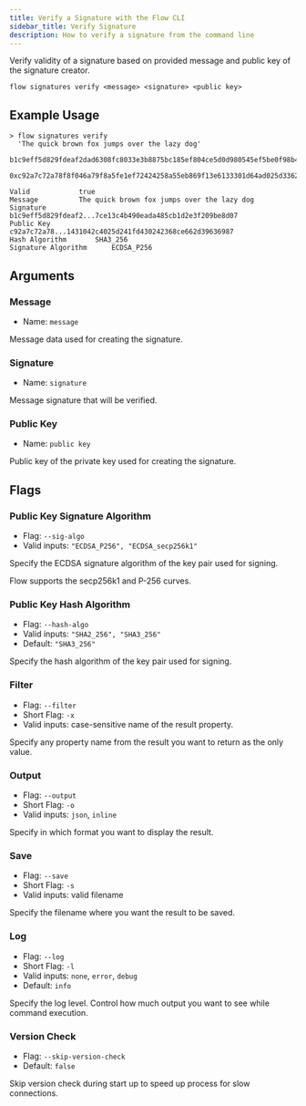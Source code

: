 ```yaml
---
title: Verify a Signature with the Flow CLI
sidebar_title: Verify Signature
description: How to verify a signature from the command line 
---
```


Verify validity of a signature based on provided message and public key of the signature creator.

```shell
flow signatures verify <message> <signature> <public key>
```

## Example Usage

```shell
> flow signatures verify 
  'The quick brown fox jumps over the lazy dog' 
  b1c9eff5d829fdeaf2dad6308fc8033e3b8875bc185ef804ce5d0d980545ef5be0f98b47afc979d12272d257ce13c4b490e431bfcada485cb1d2e3f209be8d07 
  0xc92a7c72a78f8f046a79f8a5fe1ef72424258a55eb869f13e6133301d64ad025d3362d5df9e7c82289637af1431042c4025d241fd430242368ce662d39636987

Valid 			 true
Message 		 The quick brown fox jumps over the lazy dog
Signature 		 b1c9eff5d829fdeaf2...7ce13c4b490eada485cb1d2e3f209be8d07
Public Key 		 c92a7c72a78...1431042c4025d241fd430242368ce662d39636987
Hash Algorithm 		 SHA3_256
Signature Algorithm 	 ECDSA_P256
```

## Arguments

### Message
- Name: `message`

Message data used for creating the signature.

### Signature
- Name: `signature`

Message signature that will be verified.

### Public Key
- Name: `public key`

Public key of the private key used for creating the signature. 

## Flags

### Public Key Signature Algorithm

- Flag: `--sig-algo`
- Valid inputs: `"ECDSA_P256", "ECDSA_secp256k1"`

Specify the ECDSA signature algorithm of the key pair used for signing.

Flow supports the secp256k1 and P-256 curves.

### Public Key Hash Algorithm

- Flag: `--hash-algo`
- Valid inputs: `"SHA2_256", "SHA3_256"`
- Default: `"SHA3_256"`

Specify the hash algorithm of the key pair used for signing. 

### Filter

- Flag: `--filter`
- Short Flag: `-x`
- Valid inputs: case-sensitive name of the result property.

Specify any property name from the result you want to return as the only value.

### Output

- Flag: `--output`
- Short Flag: `-o`
- Valid inputs: `json`, `inline`

Specify in which format you want to display the result.

### Save

- Flag: `--save`
- Short Flag: `-s`
- Valid inputs: valid filename

Specify the filename where you want the result to be saved.

### Log

- Flag: `--log`
- Short Flag: `-l`
- Valid inputs: `none`, `error`, `debug`
- Default: `info`

Specify the log level. Control how much output you want to see while command execution.

### Version Check

- Flag: `--skip-version-check`
- Default: `false`

Skip version check during start up to speed up process for slow connections.


